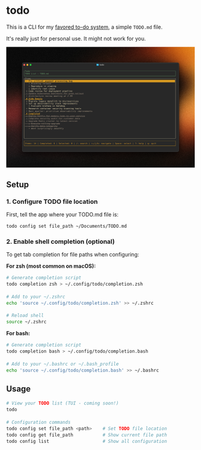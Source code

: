 # todo

This is a CLI for my [favored to-do system](https://btao.org/posts/2025-03-15-productivity/), a simple `TODO.md` file.

It's really just for personal use. It might not work for you.

![screenshot](screenshot.png)

## Setup

### 1. Configure TODO file location

First, tell the app where your TODO.md file is:

```bash
todo config set file_path ~/Documents/TODO.md
```

### 2. Enable shell completion (optional)

To get tab completion for file paths when configuring:

**For zsh (most common on macOS):**
```bash
# Generate completion script
todo completion zsh > ~/.config/todo/completion.zsh

# Add to your ~/.zshrc
echo 'source ~/.config/todo/completion.zsh' >> ~/.zshrc

# Reload shell
source ~/.zshrc
```

**For bash:**
```bash
# Generate completion script  
todo completion bash > ~/.config/todo/completion.bash

# Add to your ~/.bashrc or ~/.bash_profile
echo 'source ~/.config/todo/completion.bash' >> ~/.bashrc
```

## Usage

```bash
# View your TODO list (TUI - coming soon!)
todo

# Configuration commands
todo config set file_path <path>    # Set TODO file location
todo config get file_path           # Show current file path
todo config list                    # Show all configuration
```
